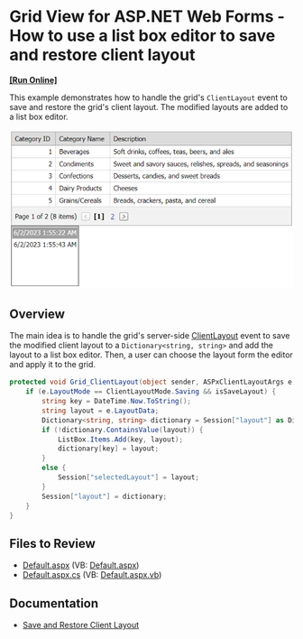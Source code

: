 # Grid View for ASP.NET Web Forms - How to use a list box editor to save and restore client layout
<!-- run online -->
**[[Run Online]](https://codecentral.devexpress.com/e2534/)**
<!-- run online end -->

This example demonstrates how to handle the grid's `ClientLayout` event to save and restore the grid's client layout. The modified layouts are added to a list box editor.

![Save and resore client layout](ClientLayout.png)

## Overview

The main idea is to handle the grid's server-side [ClientLayout](https://docs.devexpress.com/AspNet/DevExpress.Web.ASPxGridBase.ClientLayout) event to save the modified client layout to a `Dictionary<string, string>` and add the layout to a list box editor. Then, a user can choose the layout form the editor and apply it to the grid.

```cs
protected void Grid_ClientLayout(object sender, ASPxClientLayoutArgs e) {
    if (e.LayoutMode == ClientLayoutMode.Saving && isSaveLayout) {
        string key = DateTime.Now.ToString();
        string layout = e.LayoutData;
        Dictionary<string, string> dictionary = Session["layout"] as Dictionary<string, string>;
        if (!dictionary.ContainsValue(layout)) {
            ListBox.Items.Add(key, layout);
            dictionary[key] = layout;
        }
        else {
            Session["selectedLayout"] = layout;
        }
        Session["layout"] = dictionary;
    }
}
```

## Files to Review

* [Default.aspx](./CS/WebSite/Default.aspx) (VB: [Default.aspx](./VB/WebSite/Default.aspx))
* [Default.aspx.cs](./CS/WebSite/Default.aspx.cs) (VB: [Default.aspx.vb](./VB/WebSite/Default.aspx.vb))

## Documentation

* [Save and Restore Client Layout](https://docs.devexpress.com/AspNet/4342/components/grid-view/concepts/save-and-restore-client-layout)
